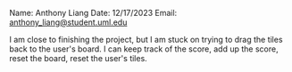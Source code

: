 Name: Anthony Liang
Date: 12/17/2023
Email: anthony_liang@student.uml.edu

I am close to finishing the project, but I am stuck on trying to drag the tiles back to the user's board. I can keep track
of the score, add up the score, reset the board, reset the user's tiles.
